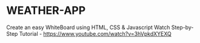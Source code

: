 # WEATHER-APP
Create an easy WhiteBoard using HTML, CSS &amp; Javascript Watch Step-by-Step Tutorial - https://www.youtube.com/watch?v=3hVpkdXYEXQ
